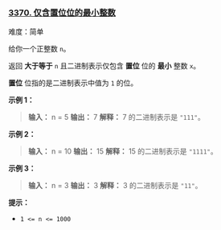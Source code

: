 ### [3370\. 仅含置位位的最小整数](https://leetcode.cn/problems/smallest-number-with-all-set-bits/)

难度：简单

给你一个正整数 `n`。

返回 **大于等于** `n` 且二进制表示仅包含 **置位** 位的 **最小** 整数 `x`。

**置位** 位指的是二进制表示中值为 `1` 的位。

**示例 1：**

> **输入：** n = 5
> **输出：** 7
> **解释：**
> 7 的二进制表示是 `"111"`。

**示例 2：**

> **输入：** n = 10
> **输出：** 15
> **解释：**
> 15 的二进制表示是 `"1111"`。

**示例 3：**

> **输入：** n = 3
> **输出：** 3
> **解释：**
> 3 的二进制表示是 `"11"`。

**提示：**

- `1 <= n <= 1000`
